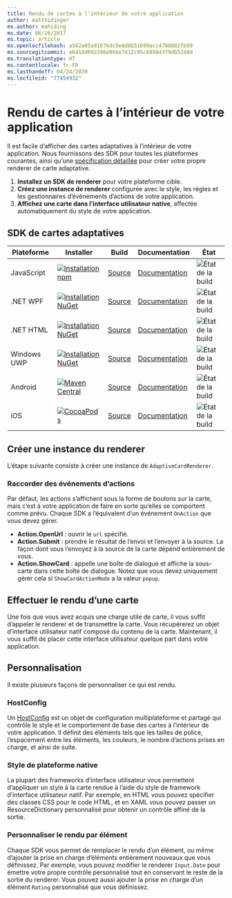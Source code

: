```yaml
---
title: Rendu de cartes à l’intérieur de votre application
author: matthidinger
ms.author: mahiding
ms.date: 06/26/2017
ms.topic: article
ms.openlocfilehash: a562a05a91676dc5e6d8b51690acc4788802fb99
ms.sourcegitcommit: e6418d692296e06be7412c95c689843f9db5240d
ms.translationtype: HT
ms.contentlocale: fr-FR
ms.lasthandoff: 04/24/2020
ms.locfileid: "77454932"
---
```

# <a name="rendering-cards-inside-your-application"></a>Rendu de cartes à l’intérieur de votre application

Il est facile d’afficher des cartes adaptatives à l’intérieur de votre application. Nous fournissons des SDK pour toutes les plateformes courantes, ainsi qu’une [spécification détaillée](implement-a-renderer.md) pour créer votre propre renderer de carte adaptative.

1. **Installez un SDK de renderer** pour votre plateforme cible.
2. **Créez une instance de renderer** configurée avec le style, les règles et les gestionnaires d’événements d’actions de votre application.
3. **Affichez une carte dans l’interface utilisateur native**, affectée automatiquement du style de votre application.

## <a name="adaptive-cards-sdks"></a>SDK de cartes adaptatives

|Plateforme|Installer|Build|Documentation|État|
|---|---|---|---|---|
| JavaScript | [![Installation npm](https://img.shields.io/npm/v/adaptivecards.svg)](https://www.npmjs.com/package/adaptivecards) | [Source](https://github.com/Microsoft/AdaptiveCards/tree/master/source/nodejs)| [Documentation](../sdk/rendering-cards/javascript/getting-started.md) | ![État de la build](https://img.shields.io/vso/build/Microsoft/56cf629e-8f3a-4412-acbc-bf69366c552c/20564.svg) |
| .NET WPF | [![Installation NuGet](https://img.shields.io/nuget/vpre/AdaptiveCards.Rendering.Wpf.svg)](https://www.nuget.org/packages/AdaptiveCards.Rendering.Wpf) | [Source](https://github.com/Microsoft/AdaptiveCards/tree/master/source/dotnet)| [Documentation](../sdk/rendering-cards/net-wpf/getting-started.md) | ![État de la build](https://img.shields.io/vso/build/Microsoft/56cf629e-8f3a-4412-acbc-bf69366c552c/20596.svg) |
| .NET HTML | [![Installation NuGet](https://img.shields.io/nuget/vpre/AdaptiveCards.Rendering.Html.svg)](https://www.nuget.org/packages/AdaptiveCards.Rendering.Html) | [Source](https://github.com/Microsoft/AdaptiveCards/tree/master/source/dotnet) | [Documentation](../sdk/rendering-cards/net-html/getting-started.md) | ![État de la build](https://img.shields.io/vso/build/Microsoft/56cf629e-8f3a-4412-acbc-bf69366c552c/20596.svg) |
| Windows UWP | [![Installation NuGet](https://img.shields.io/nuget/vpre/AdaptiveCards.Rendering.Uwp.svg)](https://www.nuget.org/packages/AdaptiveCards.Rendering.Uwp) | [Source](https://github.com/Microsoft/AdaptiveCards/tree/master/source/uwp) | [Documentation](../sdk/rendering-cards/uwp/getting-started.md) | ![État de la build](https://img.shields.io/vso/build/Microsoft/56cf629e-8f3a-4412-acbc-bf69366c552c/20583.svg) |
| Android | [![Maven Central](https://img.shields.io/maven-central/v/io.adaptivecards/adaptivecards-android.svg)](https://search.maven.org/#search%7Cga%7C1%7Ca%3A%22adaptivecards-android%22) | [Source](https://github.com/Microsoft/AdaptiveCards/tree/master/source/android) | [Documentation](../sdk/rendering-cards/android/getting-started.md) | ![État de la build](https://img.shields.io/vso/build/Microsoft/8d47e068-03c8-4cdc-aa9b-fc6929290322/17651.svg)
| iOS | [![CocoaPods](https://img.shields.io/cocoapods/v/AdaptiveCards.svg)](https://cocoapods.org/pods/AdaptiveCards) | [Source](https://github.com/Microsoft/AdaptiveCards/tree/master/source/ios) | [Documentation](../sdk/rendering-cards/ios/getting-started.md) |  ![État de la build](https://img.shields.io/vso/build/Microsoft/8d47e068-03c8-4cdc-aa9b-fc6929290322/16990.svg) |

## <a name="create-an-instance-of-the-renderer"></a>Créer une instance du renderer

L’étape suivante consiste à créer une instance de `AdaptiveCardRenderer`. 

### <a name="hook-up-action-events"></a>Raccorder des événements d’actions

Par défaut, les actions s’affichent sous la forme de boutons sur la carte, mais c’est à votre application de faire en sorte qu’elles se comportent comme prévu. Chaque SDK a l’équivalent d’un événement `OnAction` que vous devez gérer.

* **Action.OpenUrl** : ouvrir le `url` spécifié.  
* **Action.Submit** : prendre le résultat de l’envoi et l’envoyer à la source. La façon dont vous l’envoyez à la source de la carte dépend entièrement de vous.
* **Action.ShowCard** : appelle une boîte de dialogue et affiche la sous-carte dans cette boîte de dialogue. Notez que vous devez uniquement gérer cela si `ShowCardActionMode` a la valeur `popup`.

## <a name="render-a-card"></a>Effectuer le rendu d’une carte

Une fois que vous avez acquis une charge utile de carte, il vous suffit d’appeler le renderer et de transmettre la carte. Vous récupérerez un objet d’interface utilisateur natif composé du contenu de la carte. Maintenant, il vous suffit de placer cette interface utilisateur quelque part dans votre application.

## <a name="customization"></a>Personnalisation

Il existe plusieurs façons de personnaliser ce qui est rendu. 

### <a name="hostconfig"></a>HostConfig

Un [HostConfig](host-config.md) est un objet de configuration multiplateforme et partagé qui contrôle le style et le comportement de base des cartes à l’intérieur de votre application. Il définit des éléments tels que les tailles de police, l’espacement entre les éléments, les couleurs, le nombre d’actions prises en charge, et ainsi de suite. 

### <a name="native-platform-styling"></a>Style de plateforme native

La plupart des frameworks d’interface utilisateur vous permettent d’appliquer un style à la carte rendue à l’aide du style de framework d’interface utilisateur natif. Par exemple, en HTML vous pouvez spécifier des classes CSS pour le code HTML, et en XAML vous pouvez passer un ResourceDictionary personnalisé pour obtenir un contrôle affiné de la sortie.

### <a name="customize-per-element-rendering"></a>Personnaliser le rendu par élément

Chaque SDK vous permet de remplacer le rendu d’un élément, ou même d’ajouter la prise en charge d’éléments entièrement nouveaux que vous définissez.  Par exemple, vous pouvez modifier le renderer `Input.Date` pour émettre votre propre contrôle personnalisé tout en conservant le reste de la sortie du renderer. Vous pouvez aussi ajouter la prise en charge d’un élément `Rating` personnalisé que vous définissez.



